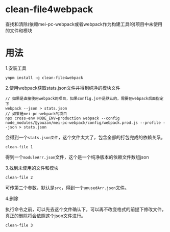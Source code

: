 # clean-file4webpack
查找和清除(依赖mei-pc-webpack或者webpack作为构建工具的)项目中未使用的文件和模块

# 用法

1.安装工具

```
ynpm install -g clean-file4webpack
```

2.使用webpack获取stats.json文件并得到纯净的模块文件

```
// 如果是直接使用webpack的项目，如果config.js不是默认的，需要在webpack后面指定下
webpack --json > stats.json
// 如果是mei-pc-webpack的项目
npx cross-env NODE_ENV=production webpack --config node_modules/@youzan/mei-pc-webpack/config/webpack.prod.js --profile --json > stats.json
```

会得到一个`stats.json文件`，这个文件太大了，包含全部的打包完成的依赖关系。

```
clean-file 1 
```

得到一个`moduleArr.json`文件，这个是一个纯净版本的依赖文件数组json

3.找到未使用的文件和模块

```
clean-file 2
```
可传第二个参数，默认是`src`，得到一个`unusedArr.json`文件。


4.删除

执行命令之前，可以先去这个文件确认下，可以再不改变格式的前提下修改文件，真正的删除将会依照这个json文件进行。

```
clean-file 3
```

